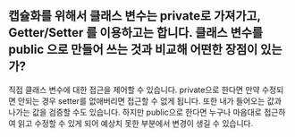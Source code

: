 ## 캡슐화를 위해서 클래스 변수는 private로 가져가고, Getter/Setter 를 이용하고는 합니다. 클래스 변수를 public 으로 만들어 쓰는 것과 비교해 어떤한 장점이 있는가?

직접 클래스 변수에 대한 접근을 제어할 수 있습니다. private으로 한다면 만약 수정되면 안되는 경우 setter를 없애버리면 접근할 수 없게 됩니다. 또한 내가 들어오는 값과 나가는 값을 검증할 수도 있습니다. 하지만 public으로 한다면 누구나 마음대로 접근하여 읽고 수정할 수 있게 되어 예상치 못한 부분에서 변경이 생길 수 있습니다. 